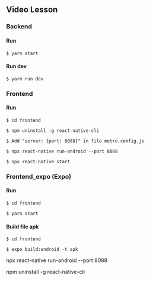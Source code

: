 ## Video Lesson

### Backend

#### Run

    $ yarn start

#### Run dev

    $ yarn run dev

### Frontend

#### Run

    $ cd frontend

    $ npm uninstall -g react-native-cli

    $ Add "server: {port: 8088}" in file metro.config.js

    $ npx react-native run-android --port 8088

    $ npx react-native start

### Frontend_expo (Expo)

#### Run

    $ cd frontend

    $ yarn start

#### Build file apk

    $ cd frontend

    $ expo build:android -t apk

npx react-native run-android --port 8088

npm uninstall -g react-native-cli
